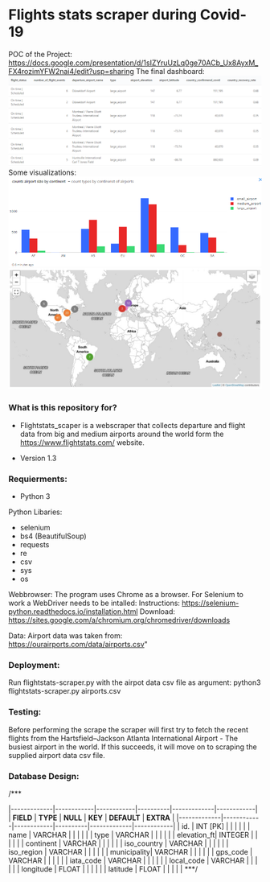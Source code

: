 # Flights stats scraper during Covid-19 #

POC of the Project:
https://docs.google.com/presentation/d/1sIZYruUzLq0ge70ACb_Ux8AyxM_FX4rozimYFW2nai4/edit?usp=sharing
The final dashboard:
![alt text](https://github.com/dormeir999/flightstats_scraper/blob/master/photos/1.png)
Some visualizations:
![alt text](https://github.com/dormeir999/flightstats_scraper/blob/master/photos/unnamed.png)
![alt text](https://github.com/dormeir999/flightstats_scraper/blob/master/photos/unnamed%20(1).png)


### What is this repository for? ###

* Flightstats_scaper is a webscraper that collects departure and flight data from big and medium airports around the world form the https://www.flightstats.com/ website.

* Version 1.3

### Requierments: ###

* Python 3

Python Libaries:
* selenium
* bs4 (BeautifulSoup)
* requests
* re
* csv
* sys
* os

Webbrowser:
The program uses Chrome as a browser. For Selenium to work a WebDriver needs to be intalled:
Instructions: https://selenium-python.readthedocs.io/installation.html
Download: https://sites.google.com/a/chromium.org/chromedriver/downloads

Data:
Airport data was taken from: https://ourairports.com/data/airports.csv"


### Deployment: ###

Run flightstats-scraper.py with the airpot data csv file as argument:
python3 flightstats-scraper.py airports.csv

### Testing: ###

Before performing the scrape the scraper will first try to fetch the recent flights from the Hartsfield–Jackson Atlanta International Airport - The busiest airport in the world. 
If this succeeds, it will move on to scraping the supplied airport data csv file.

### Database Design: ###

/***

|-------------|------------|------------|----------|-------------|------------|
|  __FIELD__  |  __TYPE__  | __NULL__   | __KEY__  | __DEFAULT__ | __EXTRA__  |
|-------------|------------|------------|----------|-------------|------------|
| id.         | INT [PK]   |            |          |             |            |
| name        | VARCHAR    |            |          |             |            |
| type        | VARCHAR    |            |          |             |            |
| elevation_ft| INTEGER    |            |          |             |            |
| continent   | VARCHAR    |            |          |             |            |
| iso_country | VARCHAR    |            |          |             |            |
| iso_region  | VARCHAR    |            |          |             |            |
| municipality| VARCHAR    |            |          |             |            |
| gps_code    | VARCHAR    |            |          |             |            |
| iata_code   | VARCHAR    |            |          |             |            |
| local_code  | VARCHAR    |            |          |             |            |
| longitude   | FLOAT      |            |          |             |            |
| latitude    | FLOAT      |            |          |             |            |
***/
